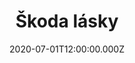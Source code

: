 ---
title: Škoda lásky
status: Published
date: 2020-07-01T12:00:00.000Z
text: |-
  Škoda lásky, kterou jsem tobě dala,\
  ty mé oči, dnes bych si vyplakala,\
  Moje mládí, uprchlo tak jako sen,\
  na všechno mi zbyla jenom, v srdci mém vzpomínka jen
---